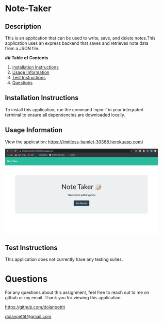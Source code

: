 # Note-Taker

## Description

This is an application that can be used to write, save, and delete notes.This application uses an express backend that saves and retrieves note data from a JSON file.

**## Table of Contents**

1. [Installation Instructions](#installation-instructions)
2. [Usage Information](#usage-information)
3. [Test Instructions](#test-instructions)
4. [Questions](#questions)

## Installation Instructions

To install this application, run the command 'npm i' in your integrated terminal to ensure all dependencies are downloaded locally.

## Usage Information

View the application: <a href="https://limitless-hamlet-30368.herokuapp.com/">https://limitless-hamlet-30368.herokuapp.com/</a>

<img src="./img/NoteTaker.png">

## Test Instructions

This application does not currently have any testing suites.

# Questions

For any questions about this assignment, feel free to reach out to me on github or my email. Thank you for viewing this application.

https://github.com/dolanpettit

dolanpettit@gmail.com
